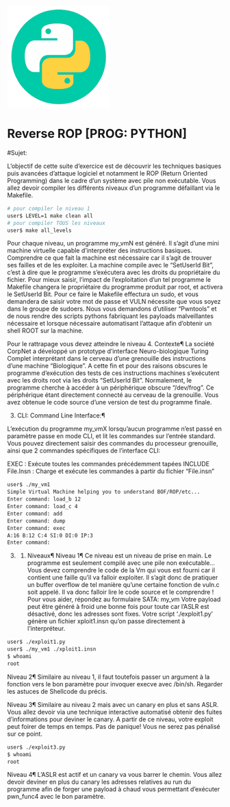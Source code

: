 ![Reverse_ROP Logo](https://github.com/Loqiu971/Reverse_ROP/blob/main/icone.png "Reverse_ROP logo")

# Reverse ROP [PROG: PYTHON]

#Sujet:

L’objectif de cette suite d’exercice est de découvrir les techniques basiques puis avancées
d’attaque logiciel et notamment le ROP (Return Oriented Programming) dans le cadre d’un
système avec pile non exécutable. Vous allez devoir compiler les différents niveaux d’un
programme défaillant via le Makefile.

```bash
# pour compiler le niveau 1
user$ LEVEL=1 make clean all
# pour compiler TOUS les niveaux
user$ make all_levels
``` 

Pour chaque niveau, un programme my_vmN est généré. Il s’agit d’une mini machine
virtuelle capable d’interpréter des instructions basiques. Comprendre ce que fait la machine
est nécessaire car il s’agit de trouver ses failles et de les exploiter. La machine compile avec
le “SetUserId Bit”, c’est à dire que le programme s’exécutera avec les droits du propriétaire
du fichier. Pour mieux saisir, l’impact de l’exploitation d’un tel programme le Makefile
changera le propriétaire du programme produit par root, et activera le SetUserId Bit. Pour ce
faire le Makefile effectura un sudo, et vous demandera de saisir votre mot de passe et VULN 
nécessite que vous soyez dans le groupe de sudoers. Nous vous demandons d’utiliser
“Pwntools” et de nous rendre des scripts pythons fabriquant les payloads malveillantes
nécessaire et lorsque nécessaire automatisant l’attaque afin d’obtenir un shell ROOT sur la
machine.

Pour le rattrapage vous devez atteindre le niveau 4.
Contexte¶
La société CorpNet a développé un prototype d’interface Neuro-biologique Turing Complet
interprétant dans le cerveau d’une grenouille des instructions d’une machine “Biologique”. A
cette fin et pour des raisons obscures le programme d’exécution des tests de ces instructions
machines s’exécutent avec les droits root via les droits “SetUserId Bit”. Normalement, le
programme cherche à accéder à un périphérique obscure “/dev/frog”. Ce périphérique étant
directement connecté au cerveau de la grenouille. Vous avez obtenue le code source d’une
version de test du programme finale.


3. CLI: Command Line Interface:¶

L’exécution du programme my_vmX lorsqu’aucun programme n’est passé en paramètre
passe en mode CLI, et lit les commandes sur l’entrée standard. Vous pouvez directement
saisir des commandes du processeur grenouille, ainsi que 2 commandes spécifiques de
l’interface CLI:

EXEC : Exécute toutes les commandes précédemment tapées
INCLUDE File.Insn : Charge et exécute les commandes à partir du fichier “File.insn”

```bash
user$ ./my_vm1
Simple Virtual Machine helping you to understand BOF/ROP/etc...
Enter command: load_b 12
Enter command: load_c 4
Enter command: add
Enter command: dump
Enter command: exec
A:16 B:12 C:4 SI:0 DI:0 IP:3
Enter command:
```

3. 1. Niveaux¶
Niveau 1¶
Ce niveau est un niveau de prise en main. Le programme est seulement compilé avec une pile
non exécutable... Vous devez comprendre le code de la Vm qui vous est fourni car il contient
une faille qu’il va falloir exploiter. Il s’agit donc de pratiquer un buffer overflow de tel
manière qu’une certaine fonction de vuln.c soit appelé. Il va donc falloir lire le code source et
le comprendre ! Pour vous aider, répondez au formulaire SATA: my_vm Votre payload peut
être généré à froid une bonne fois pour toute car l’ASLR est désactivé, donc les adresses sont
fixes.
Votre script ‘./exploit1.py’ génère un fichier xploit1.insn qu’on passe directement à
l’interpréteur.

```bash
user$ ./exploit1.py
user$ ./my_vm1 ./xploit1.insn
$ whoami
root
```

Niveau 2¶
Similaire au niveau 1, il faut toutefois passer un argument à la fonction vers le bon paramètre
pour invoquer execve avec /bin/sh. Regarder les astuces de Shellcode du précis.

Niveau 3¶
Similaire au niveau 2 mais avec un canary en plus et sans ASLR. Vous allez devoir via une
technique interactive automatisé obtenir des fuites d’informations pour deviner le canary. A
partir de ce niveau, votre exploit peut foirer de temps en temps. Pas de panique! Vous ne
serez pas pénalisé sur ce point.
```bash
user$ ./exploit3.py
$ whoami
root
```

Niveau 4¶
L’ASLR est actif et un canary va vous barrer le chemin. Vous allez devoir deviner en plus du
canary les adresses relatives au run du programme afin de forger une payload à chaud vous
permettant d’exécuter pwn_func4 avec le bon paramètre.